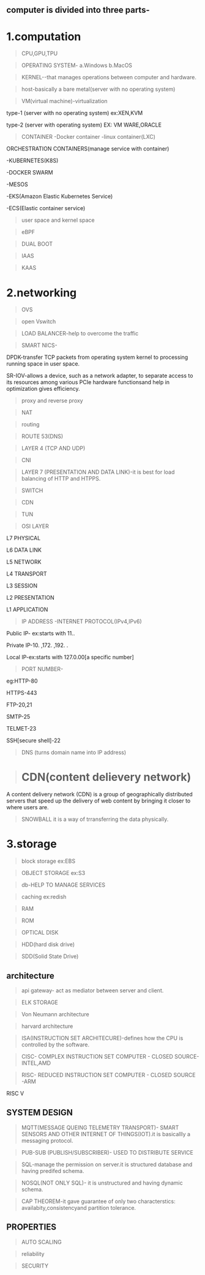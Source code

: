 ## computer is divided into three parts-

# 1.computation 

> CPU,GPU,TPU

>OPERATING SYSTEM-
a.Windows
b.MacOS

> KERNEL--that manages operations between computer and hardware.

> host-basically a bare metal(server with no operating system)

> VM(virtual machine)-virtualization

  type-1 (server with no operating system) ex:XEN,KVM

  type-2 (server with operating system) EX: VM WARE,ORACLE

> CONTAINER
  -Docker container
  -linux container(LXC)

  ORCHESTRATION CONTAINERS(manage service with container)
  
  -KUBERNETES(K8S)
  
  -DOCKER SWARM
  
  -MESOS
  
  -EKS(Amazon Elastic Kubernetes Service)
  
  -ECS(Elastic container service)  
  
  > user space and kernel space

  >eBPF 

  >DUAL BOOT

  > IAAS

  > KAAS

# 2.networking

> OVS 

> open Vswitch

> LOAD BALANCER-help to overcome the traffic

> SMART NICS-

  DPDK-transfer TCP packets from operating system kernel to processing running space in user space.
  
  SR-IOV-allows a device, such as a network adapter, to separate access to its resources among various PCIe hardware functionsand help in optimization gives efficiency.
  
>proxy and reverse proxy

>NAT

>routing

>ROUTE 53(DNS)

>LAYER 4 (TCP AND UDP)
 
>CNI

>LAYER 7 (PRESENTATION AND DATA LINK)-it is best for load balancing of HTTP and HTPPS.

>SWITCH

>CDN

> TUN

> OSI LAYER

 L7 PHYSICAL

 L6 DATA LINK
 
 L5 NETWORK 
 
 L4 TRANSPORT
 
 L3 SESSION
 
 L2 PRESENTATION

 L1 APPLICATION 

> IP ADDRESS -INTERNET PROTOCOL(IPv4,IPv6)

  Public IP- ex:starts with 11..
 
  Private IP-10. ,172. ,192. . 

  Local IP-ex:starts with 127.0.00[a specific number]

> PORT NUMBER-

eg:HTTP-80

HTTPS-443

FTP-20,21

SMTP-25

TELMET-23

SSH[secure shell]-22

> DNS (turns domain name into IP address)

> # CDN(content delievery network)
A content delivery network (CDN) is a group of geographically distributed servers that speed up the delivery of web content by bringing it closer to where users are.

> SNOWBALL
  it is a way of trransferring the data physically.

# 3.storage 
 
 > block storage ex:EBS

 > OBJECT STORAGE ex:S3

 > db-HELP TO MANAGE SERVICES

> caching ex:redish

> RAM

> ROM

> OPTICAL DISK

> HDD(hard disk drive)

> SDD(Solid State Drive)

## architecture

> api gateway- act as mediator between server and client.

> ELK STORAGE

> Von Neumann architecture

> harvard architecture

> ISA(INSTRUCTION SET ARCHITECURE)-defines how the CPU is controlled by the software.

> CISC- COMPLEX INSTRUCTION SET COMPUTER - CLOSED SOURCE-INTEL,AMD

> RISC- REDUCED INSTRUCTION SET COMPUTER - CLOSED SOURCE -ARM

  RISC V 
## SYSTEM DESIGN 

> MQTT(MESSAGE QUEING TELEMETRY TRANSPORT)- SMART SENSORS AND OTHER INTERNET OF THINGS(IOT).it is basicallly a messaging protocol.

> PUB-SUB (PUBLISH/SUBSCRIBER)- USED TO DISTRIBUTE SERVICE

> SQL-manage the permission on server.it is structured database and having predifed schema.

> NOSQL(NOT ONLY SQL)- it is unstructured and having dynamic schema.

> CAP THEOREM-it gave guarantee of only two characterstics: availabity,consistencyand partition tolerance.

## PROPERTIES
> AUTO SCALING

> reliability

> SECURITY

